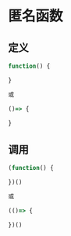 <!--
 * @Description: 
 * @Version: 1.0
 * @Author: dalao_li
 * @Email: dalao_li@163.com
 * @Date: 2023-04-26 23:05:12
 * @LastEditors: dalao_li
 * @LastEditTime: 2023-04-26 23:52:12
-->

# 匿名函数

## 定义

```js
function() {

}

或

()=> {

}
```

## 调用

```js
(function() {

})()

或

(()=> {

})()
```
